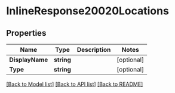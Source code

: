 # InlineResponse20020Locations

## Properties

Name | Type | Description | Notes
------------ | ------------- | ------------- | -------------
**DisplayName** | **string** |  | [optional] 
**Type** | **string** |  | [optional] 

[[Back to Model list]](../README.md#documentation-for-models) [[Back to API list]](../README.md#documentation-for-api-endpoints) [[Back to README]](../README.md)



